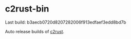 # c2rust-bin

Last build: b3aecb0720d8207282006f913edfaef3edd8bd7b

Auto release builds of [c2rust](https://github.com/immunant/c2rust).
